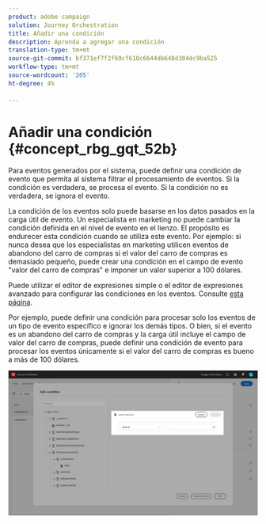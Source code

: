 ```yaml
---
product: adobe campaign
solution: Journey Orchestration
title: Añadir una condición
description: Aprenda a agregar una condición
translation-type: tm+mt
source-git-commit: bf371ef7f2f69cf610c6644db648d304dc9ba525
workflow-type: tm+mt
source-wordcount: '205'
ht-degree: 4%

---
```




# Añadir una condición {#concept_rbg_gqt_52b}

Para eventos generados por el sistema, puede definir una condición de evento que permita al sistema filtrar el procesamiento de eventos. Si la condición es verdadera, se procesa el evento. Si la condición no es verdadera, se ignora el evento.

La condición de los eventos solo puede basarse en los datos pasados en la carga útil de evento. Un especialista en marketing no puede cambiar la condición definida en el nivel de evento en el lienzo. El propósito es endurecer esta condición cuando se utiliza este evento. Por ejemplo: si nunca desea que los especialistas en marketing utilicen eventos de abandono del carro de compras si el valor del carro de compras es demasiado pequeño, puede crear una condición en el campo de evento &quot;valor del carro de compras&quot; e imponer un valor superior a 100 dólares.

Puede utilizar el editor de expresiones simple o el editor de expresiones avanzado para configurar las condiciones en los eventos. Consulte [esta página](../expression/expressionadvanced.md).

Por ejemplo, puede definir una condición para procesar solo los eventos de un tipo de evento específico e ignorar los demás tipos. O bien, si el evento es un abandono del carro de compras y la carga útil incluye el campo de valor del carro de compras, puede definir una condición de evento para procesar los eventos únicamente si el valor del carro de compras es bueno a más de 100 dólares.

![](../assets/journey78.png)

